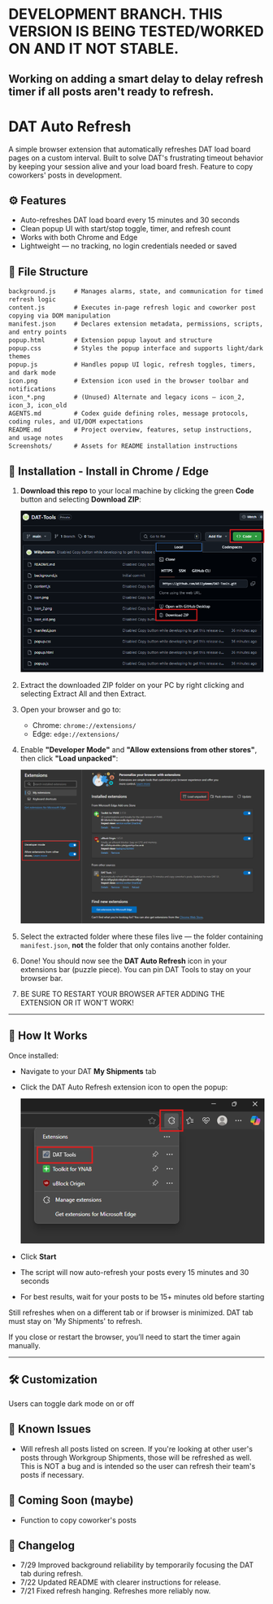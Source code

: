 # DEVELOPMENT BRANCH. THIS VERSION IS BEING TESTED/WORKED ON AND IT NOT STABLE.

## Working on adding a smart delay to delay refresh timer if all posts aren't ready to refresh.

# DAT Auto Refresh

A simple browser extension that automatically refreshes DAT load board pages on a custom interval. Built to solve DAT's frustrating timeout behavior by keeping your session alive and your load board fresh. Feature to copy coworkers' posts in development.

## ⚙️ Features

- Auto-refreshes DAT load board every 15 minutes and 30 seconds
- Clean popup UI with start/stop toggle, timer, and refresh count
- Works with both Chrome and Edge
- Lightweight — no tracking, no login credentials needed or saved

## 🧱 File Structure

```
background.js     # Manages alarms, state, and communication for timed refresh logic  
content.js        # Executes in-page refresh logic and coworker post copying via DOM manipulation  
manifest.json     # Declares extension metadata, permissions, scripts, and entry points  
popup.html        # Extension popup layout and structure  
popup.css         # Styles the popup interface and supports light/dark themes  
popup.js          # Handles popup UI logic, refresh toggles, timers, and dark mode  
icon.png          # Extension icon used in the browser toolbar and notifications  
icon_*.png        # (Unused) Alternate and legacy icons — icon_2, icon_3, icon_old  
AGENTS.md         # Codex guide defining roles, message protocols, coding rules, and UI/DOM expectations  
README.md         # Project overview, features, setup instructions, and usage notes  
Screenshots/      # Assets for README installation instructions  
```

## 🚀 Installation - Install in Chrome / Edge

1. **Download this repo** to your local machine by clicking the green **Code** button and selecting **Download ZIP**:

   ![Download ZIP](Screenshots/gh-download-zip.png)

2. Extract the downloaded ZIP folder on your PC by right clicking and selecting Extract All and then Extract.

3. Open your browser and go to:
   - Chrome: `chrome://extensions/`
   - Edge: `edge://extensions/`

4. Enable **"Developer Mode"** and **"Allow extensions from other stores"**, then click **"Load unpacked"**:

   ![Browser Install Page](Screenshots/install-browser.png)

5. Select the extracted folder where these files live — the folder containing `manifest.json`, **not** the folder that only contains another folder.

6. Done! You should now see the **DAT Auto Refresh** icon in your extensions bar (puzzle piece). You can pin DAT Tools to stay on your browser bar.

7. BE SURE TO RESTART YOUR BROWSER AFTER ADDING THE EXTENSION OR IT WON'T WORK!

---

## 🔁 How It Works

Once installed:
- Navigate to your DAT **My Shipments** tab
- Click the DAT Auto Refresh extension icon to open the popup:

  ![Extensions Bar](Screenshots/extensions.png)

- Click **Start**
- The script will now auto-refresh your posts every 15 minutes and 30 seconds
- For best results, wait for your posts to be 15+ minutes old before starting

Still refreshes when on a different tab or if browser is minimized. DAT tab must stay on 'My Shipments' to refresh.

If you close or restart the browser, you’ll need to start the timer again manually.

---

## 🛠️ Customization

Users can toggle dark mode on or off

## 💬 Known Issues

- Will refresh all posts listed on screen. If you're looking at other user's posts through Workgroup Shipments, those will be refreshed as well. This is NOT a bug and is intended so the user can refresh their team's posts if necessary.

## 🧪 Coming Soon (maybe)

- Function to copy coworker's posts

## 📄 Changelog
- 7/29 Improved background reliability by temporarily focusing the DAT tab during refresh.
- 7/22 Updated README with clearer instructions for release.
- 7/21 Fixed refresh hanging. Refreshes more reliably now.

